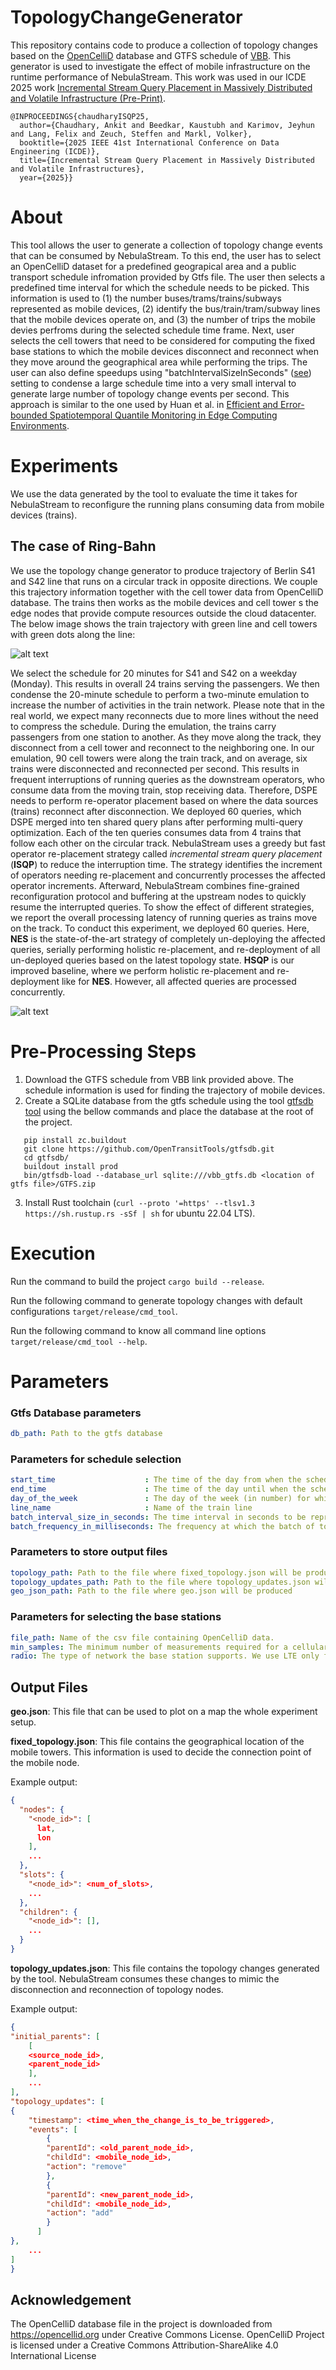 # TopologyChangeGenerator
This repository contains code to produce a collection of topology changes based on the [OpenCelliD](https://opencellid.org/) database and GTFS schedule of [VBB](https://www.vbb.de/vbb-services/api-open-data/datensaetze/). This generator is used to investigate the effect of mobile infrastructure on the runtime performance of NebulaStream. This work was used in our ICDE 2025 work [Incremental Stream Query Placement in Massively Distributed and Volatile Infrastructure (Pre-Print)](https://web.iitd.ac.in/~kbeedkar/publication/isqp-icde-25/isqp-icde25.pdf).

```
@INPROCEEDINGS{chaudharyISQP25,
  author={Chaudhary, Ankit and Beedkar, Kaustubh and Karimov, Jeyhun and Lang, Felix and Zeuch, Steffen and Markl, Volker},
  booktitle={2025 IEEE 41st International Conference on Data Engineering (ICDE)}, 
  title={Incremental Stream Query Placement in Massively Distributed and Volatile Infrastructures}, 
  year={2025}}
```

# About

This tool allows the user to generate a collection of topology change events that can be consumed by NebulaStream. To this end, the user has to select an OpenCelliD dataset for a predefined geograpical area and a public transport schedule infromation provided by Gtfs file. The user then selects a predefined time interval for which the schedule needs to be picked. 
This information is used to (1) the number buses/trams/trains/subways represented as mobile devices, (2) identify the bus/train/tram/subway lines that the mobile devices operate on, and (3) the number of trips the mobile devies perfroms during the selected schedule time frame. Next, user selects the cell towers that need to be considered for computing the fixed base stations to which the mobile devices disconnect and reconnect when they move around the geographical area while performing the trips. 
The user can also define speedups using "batchIntervalSizeInSeconds" ([see](#parameters-for-schedule-selection)) setting to condense a large schedule time into a very small interval to generate large number of topology change events per second. This approach is similar to the one used by Huan et al. in [Efficient and Error-bounded Spatiotemporal Quantile Monitoring in Edge Computing
Environments](https://vbn.aau.dk/ws/portalfiles/portal/515412211/p1753_li.pdf).

# Experiments

We use the data generated by the tool to evaluate the time it takes for NebulaStream to reconfigure the running plans consuming data from mobile devices (trains).

## The case of Ring-Bahn

We use the topology change generator to produce trajectory of Berlin S41 and S42 line that runs on a circular track in opposite directions. 
We couple this trajectory information together with the cell tower data from OpenCelliD database. 
The trains then works as the mobile devices and cell tower s the edge nodes that provide compute resources outside the cloud datacenter. 
The below image shows the train trajectory with green line and cell towers with green dots along the line:

![alt text](./Experiments/Line-S41-S42/TrainTrajectory.png "Train trajectory")

We select the schedule for 20 minutes for S41 and S42 on a weekday (Monday). 
This results in overall 24 trains serving the passengers.
We then condense the 20-minute schedule to perform a two-minute emulation to increase the number of activities in the train network. 
Please note that in the real world, we expect many reconnects due to more lines without the need to compress the schedule.
During the emulation, the trains carry passengers from one station to another.
As they move along the track, they disconnect from a cell tower and reconnect to the neighboring one.
In our emulation, 90 cell towers were along the train track, and on average, six trains were disconnected and reconnected per second.
This results in frequent interruptions of running queries as the downstream operators, who consume data from the moving train, stop receiving data.
Therefore, DSPE needs to perform re-operator placement based on where the data sources (trains) reconnect after disconnection.
We deployed 60 queries, which DSPE merged into ten shared query plans after performing multi-query optimization.
Each of the ten queries consumes data from 4 trains that follow each other on the circular track.
NebulaStream uses a greedy but fast operator re-placement strategy called _incremental stream query placement_ (**ISQP**) to reduce the interruption time.
The strategy identifies the increment of operators needing re-placement and concurrently processes the affected operator increments.
Afterward, NebulaStream combines fine-grained reconfiguration protocol and buffering at the upstream nodes to quickly resume the interrupted queries.
To show the effect of different strategies, we report the overall processing latency of running queries as trains move on the track.
To conduct this experiment, we deployed 60 queries.
Here, **NES** is the state-of-the-art strategy of completely un-deploying the affected queries, serially performing holistic re-placement, and re-deployment of all un-deployed queries based on the latest topology state.
**HSQP** is our improved baseline, where we perform holistic re-placement and re-deployment like for __NES__. 
However, all affected queries are processed concurrently. 

![alt text](./Experiments/Line-S41-S42/ProcessingTimeLatency.png "Impact on Processing Latency")

# Pre-Processing Steps

1. Download the GTFS schedule from VBB link provided above. The schedule information is used for finding the trajectory of mobile devices.
2. Create a SQLite database from the gtfs schedule using the tool [gtfsdb tool](https://github.com/OpenTransitTools/gtfsdb) using the bellow commands and place the database at the root of the project.
```  
   pip install zc.buildout
   git clone https://github.com/OpenTransitTools/gtfsdb.git
   cd gtfsdb/
   buildout install prod
   bin/gtfsdb-load --database_url sqlite:///vbb_gtfs.db <location of gtfs file>/GTFS.zip
```   
3. Install Rust toolchain (`curl --proto '=https' --tlsv1.3 https://sh.rustup.rs -sSf | sh` for ubuntu 22.04 LTS).

# Execution

Run the command to build the project `cargo build --release`.

Run the following command to generate topology changes with default configurations `target/release/cmd_tool`.

Run the following command to know all command line options `target/release/cmd_tool --help`.

# Parameters

### Gtfs Database parameters

```yaml
db_path: Path to the gtfs database
```

### Parameters for schedule selection

```yaml
start_time                    : The time of the day from when the schedule needs to be selected  
end_time                      : The time of the day until when the schedule needs to be selected
day_of_the_week               : The day of the week (in number) for which the schedule needs to be selected. The week starts with 0 for Sunday and ends at 6 for Saturday.
line_name                     : Name of the train line 
batch_interval_size_in_seconds: The time interval in seconds to be represented by a single batch. This parameter allows us to speedup the time to increase the rate of topology changes.
batch_frequency_in_milliseconds: The frequency at which the batch of topology changes needs to be produced.
```

### Parameters to store output files

```yaml
topology_path: Path to the file where fixed_topology.json will be produced
topology_updates_path: Path to the file where topology_updates.json will be produced
geo_json_path: Path to the file where geo.json will be produced
```

### Parameters for selecting the base stations

```yaml
file_path: Name of the csv file containing OpenCelliD data.
min_samples: The minimum number of measurements required for a cellular base station to be included in the experiment.
radio: The type of network the base station supports. We use LTE only for our experiments.
```

## Output Files

**geo.json**: This file that can be used to plot on a map the whole experiment setup.

**fixed_topology.json**: This file contains the geographical location of the mobile towers. This information is used to decide the connection point of the mobile node.

Example output:

```json
{
  "nodes": {
    "<node_id>": [
      lat,
      lon
    ],
    ...
  },
  "slots": {
    "<node_id>": <num_of_slots>,
    ...
  },
  "children": {
    "<node_id>": [],
    ...
  }
}

```

**topology_updates.json**: This file contains the topology changes generated by the tool. NebulaStream consumes these changes to mimic the disconnection and reconnection of topology nodes. 

Example output:

```json
{
"initial_parents": [
    [
    <source_node_id>,
    <parent_node_id>
    ],
    ...
],
"topology_updates": [
{
    "timestamp": <time_when_the_change_is_to_be_triggered>,
    "events": [
        {
        "parentId": <old_parent_node_id>,
        "childId": <mobile_node_id>,
        "action": "remove"
        },
        {
        "parentId": <new_parent_node_id>,
        "childId": <mobile_node_id>,
        "action": "add"
        }
      ]
},
    ...
]
}
```

## Acknowledgement
The OpenCelliD database file in the project is downloaded from https://opencellid.org under Creative Commons License. OpenCelliD Project is licensed under a Creative Commons Attribution-ShareAlike 4.0 International License
